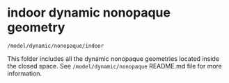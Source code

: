 # indoor dynamic nonopaque geometry

`/model/dynamic/nonopaque/indoor`

This folder includes all the dynamic nonopaque geometries located inside the closed
space. See `/model/dynamic/nonopaque` README.md file for more information.
